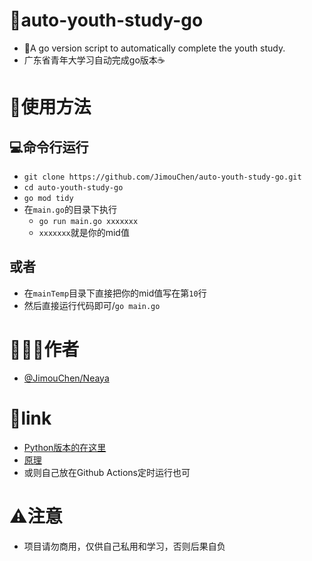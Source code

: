 # 👏auto-youth-study-go
- 🚀A go version script to automatically complete the youth study. 
- 广东省青年大学习自动完成go版本☕️

# 🚀使用方法
## 💻命令行运行
- `git clone https://github.com/JimouChen/auto-youth-study-go.git`
- `cd auto-youth-study-go`
- `go mod tidy`
- 在`main.go`的目录下执行
  - `go run main.go xxxxxxx`
  - `xxxxxxx`就是你的mid值


## 或者
- 在`mainTemp`目录下直接把你的mid值写在第`10`行
- 然后直接运行代码即可/`go main.go`

# 🧑🏻‍💻作者
- [@JimouChen/Neaya](https://github.com/JimouChen)

# 🔗link
- [Python版本的在这里](https://github.com/JimouChen/auto-youth-study)
- [原理](https://github.com/JimouChen/auto-youth-study)
- 或则自己放在Github Actions定时运行也可

# ⚠️注意
- 项目请勿商用，仅供自己私用和学习，否则后果自负